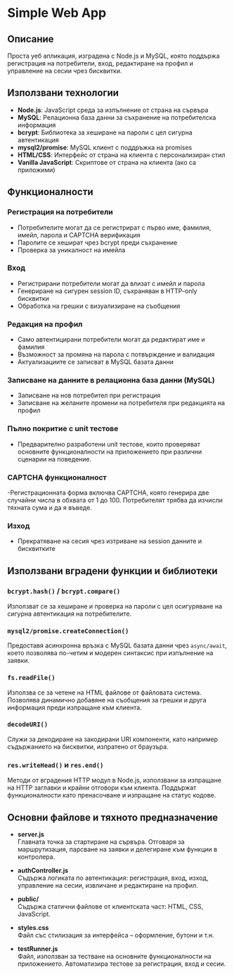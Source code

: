 # Simple Web App

## Описание
Проста уеб апликация, изградена с Node.js и MySQL, която поддържа регистрация на потребители, вход, редактиране на профил и управление на сесии чрез бисквитки.

## Използвани технологии
- **Node.js**: JavaScript среда за изпълнение от страна на сървъра  
- **MySQL**: Релационна база данни за съхранение на потребителска информация  
- **bcrypt**: Библиотека за хеширане на пароли с цел сигурна автентикация  
- **mysql2/promise**: MySQL клиент с поддръжка на promises  
- **HTML/CSS**: Интерфейс от страна на клиента с персонализиран стил  
- **Vanilla JavaScript**: Скриптове от страна на клиента (ако са приложими)

## Функционалности

### Регистрация на потребители
- Потребителите могат да се регистрират с първо име, фамилия, имейл, парола и CAPTCHA верификация  
- Паролите се хешират чрез bcrypt преди съхранение  
- Проверка за уникалност на имейла

### Вход
- Регистрирани потребители могат да влизат с имейл и парола  
- Генериране на сигурен session ID, съхраняван в HTTP-only бисквитки  
- Обработка на грешки с визуализиране на съобщения

### Редакция на профил
- Само автентицирани потребители могат да редактират име и фамилия  
- Възможност за промяна на парола с потвърждение и валидация  
- Актуализациите се записват в MySQL базата данни

### Записване на данните в релационна база данни (MySQL)
- Записване на нов потребител при регистрация
- Записване на желаните промени на потребителя при редакцията на профил

### Пълно покритие с unit тестове
- Предварително разработени unit тестове, които проверяват основните функционалности на приложението при различни сценарии на поведение.

### CAPTCHA функционалност
-Регистрационната форма включва CAPTCHA, която генерира две случайни числа в обхвата от 1 до 100. Потребителят трябва да изчисли тяхната сума и да я въведе.

### Изход
- Прекратяване на сесия чрез изтриване на session данните и бисквитките

## Използвани вградени функции и библиотеки

### `bcrypt.hash()` / `bcrypt.compare()`
Използват се за хеширане и проверка на пароли с цел осигуряване на сигурна автентикация на потребителите.

### `mysql2/promise.createConnection()`
Предоставя асинхронна връзка с MySQL базата данни чрез `async/await`, което позволява по-четим и модерен синтаксис при изпълнение на заявки.

### `fs.readFile()`
Използва се за четене на HTML файлове от файловата система. Позволява динамично добавяне на съобщения за грешки и друга информация преди изпращане към клиента.

### `decodeURI()`
Служи за декодиране на закодирани URI компоненти, като например съдържанието на бисквитки, изпратено от браузъра.

### `res.writeHead()` и `res.end()`
Методи от вградения HTTP модул в Node.js, използвани за изпращане на HTTP заглавки и крайни отговори към клиента. Поддържат функционалности като пренасочване и изпращане на статус кодове.

## Основни файлове и тяхното предназначение

- **server.js**  
  Главната точка за стартиране на сървъра. Отговаря за маршрутизация, парсване на заявки и делегиране към функции в контролера.

- **authController.js**  
  Съдържа логиката по автентикация: регистрация, вход, изход, управление на сесии, извличане и редактиране на профил.

- **public/**  
  Съдържа статични файлове от клиентската част: HTML, CSS, JavaScript.

- **styles.css**  
  Файл със стилизация за интерфейса – оформление, бутони и т.н.

- **testRunner.js**  
  Файл, използван за тестване на основните функционалности на приложението. Автоматизира тестове за регистрация, вход и сесии.
